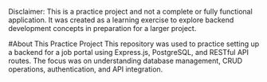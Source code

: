 Disclaimer: This is a practice project and not a complete or fully functional application. It was created as a learning exercise to explore backend development concepts in preparation for a larger project.

#About This Practice Project
This repository was used to practice setting up a backend for a job portal using Express.js, PostgreSQL, and RESTful API routes. The focus was on understanding database management, CRUD operations, authentication, and API integration.
